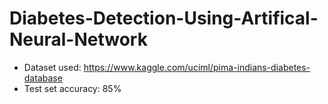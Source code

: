 # Diabetes-Detection-Using-Artifical-Neural-Network
* Dataset used: https://www.kaggle.com/uciml/pima-indians-diabetes-database
* Test set accuracy: 85%
